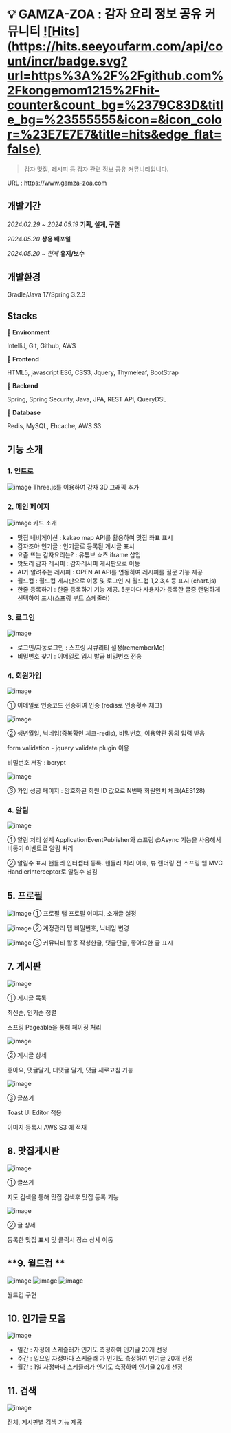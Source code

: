 # :bulb: GAMZA-ZOA : 감자 요리 정보 공유 커뮤니티  [![Hits](https://hits.seeyoufarm.com/api/count/incr/badge.svg?url=https%3A%2F%2Fgithub.com%2Fkongemom1215%2Fhit- counter&count_bg=%2379C83D&title_bg=%23555555&icon=&icon_color=%23E7E7E7&title=hits&edge_flat=false)](https://hits.seeyoufarm.com)
> 감자 맛집, 레시피 등 감자 관련 정보 공유 커뮤니티입니다.  
 
URL : <https://www.gamza-zoa.com> 

 
## 개발기간
*2024.02.29 ~ 2024.05.19* **기획, 설계, 구현**

*2024.05.20* **상용 배포일**

*2024.05.20 ~ 현재* **유지/보수**

## 개발환경
Gradle/Java 17/Spring 3.2.3

##  Stacks
**:bookmark_tabs: Environment**

IntelliJ, Git, Github, AWS

**:bookmark_tabs: Frontend**

HTML5, javascript ES6, CSS3, Jquery, Thymeleaf, BootStrap

**:bookmark_tabs: Backend**

Spring, Spring Security, Java, JPA, REST API, QueryDSL

**:bookmark_tabs: Database**

Redis, MySQL, Ehcache, AWS S3

## 기능 소개

### **1. 인트로**
![image](https://github.com/kongemom1215/-/assets/72897088/3d0dab06-6db1-4ec4-bcc7-15c3306750fb)
Three.js를 이용하여 감자 3D 그래픽 추가

### **2. 메인 페이지**
![image](https://github.com/kongemom1215/-/assets/72897088/cb67410e-6dec-401b-a37b-6c05543943b8)
카드 소개
* 맛집 네비게이션 : kakao map API를 활용하여 맛집 좌표 표시
* 감자조아 인기글 : 인기글로 등록된 게시글 표시
* 요즘 뜨는 감자요리는? : 유튜브 쇼츠 iframe 삽입
* 맛도리 감자 레시피 : 감자레시피 게시판으로 이동
* AI가 알려주는 레시피 : OPEN AI API를 연동하여 레시피를 질문 기능 제공
* 월드컵 : 월드컵 게시판으로 이동 및 로그인 시 월드컵 1,2,3,4 등 표시 (chart.js)
* 한줄 등록하기 : 한줄 등록하기 기능 제공. 5분마다 사용자가 등록한 글중 랜덤하게 선택하여 표시(스프링 부트 스케줄러)

### **3. 로그인**
![image](https://github.com/kongemom1215/-/assets/72897088/c935c69b-1090-49a1-9bbe-4f7ed5e3fdf4)

* 로그인/자동로그인 : 스프링 시큐리티 설정(rememberMe)
* 비밀번호 찾기 : 이메일로 임시 발급 비밀번호 전송

### **4. 회원가입**
![image](https://github.com/kongemom1215/-/assets/72897088/b1ddc7b8-6d36-4745-9b4c-91f6c61299b8)

① 이메일로 인증코드 전송하여 인증 (redis로 인증횟수 체크)

![image](https://github.com/kongemom1215/-/assets/72897088/d5108973-dbee-4c91-ac1a-fa6b9ccf4658)

② 생년월일, 닉네임(중복확인 체크-redis), 비밀번호, 이용약관 동의 입력 받음

form validation - jquery validate plugin 이용

비밀번호 저장 : bcrypt

![image](https://github.com/kongemom1215/-/assets/72897088/2266f14e-13ad-4161-b13e-cc2f5787e511)

③ 가입 성공 페이지 : 암호화된 회원 ID 값으로 N번째 회원인치 체크(AES128)

### **4. 알림**
![image](https://github.com/kongemom1215/-/assets/72897088/c50b9b7c-f656-4ea6-82b8-8f68f2602392)

①  알림 처리 설계
ApplicationEventPublisher와 스프링 @Async 기능을 사용해서 비동기 이벤트로 알림 처리

②  알림수 표시
핸들러 인터셉터 등록. 핸들러 처리 이후, 뷰 랜더링 전 스프링 웹 MVC HandlerInterceptor로 알림수 넘김

## **5. 프로필**
![image](https://github.com/kongemom1215/-/assets/72897088/a7872f93-7ed1-484f-9379-326be45c299e)
①  프로필 탭
프로필 이미지, 소개글 설정

![image](https://github.com/kongemom1215/Potato-Community-Project/assets/72897088/fc762cea-b02c-475f-8e17-014c8721b4a4)
②  계정관리 탭
비밀번호, 닉네임 변경

![image](https://github.com/kongemom1215/-/assets/72897088/ac86e891-772a-4611-8394-e9ab961130b6)
③  커뮤니티 활동
작성한글, 댓글단글, 좋아요한 글 표시

## **7. 게시판**
![image](https://github.com/kongemom1215/-/assets/72897088/d077b255-0649-40b6-abcb-af6a5d2a6bbf)

①  게시글 목록

최신순, 인기순 정렬

스프링 Pageable을 통해 페이징 처리

![image](https://github.com/kongemom1215/-/assets/72897088/36d1ecbb-03be-4d41-bbe5-9eee3c091468)

②  게시글 상세

좋아요, 댓글달기, 대댓글 달기, 댓글 새로고침 기능 

![image](https://github.com/kongemom1215/-/assets/72897088/81d1bbb7-1bad-4dd5-9387-d17add65d743)

③ 글쓰기

Toast UI Editor 적용

이미지 등록시 AWS S3 에 적재

## **8. 맛집게시판**
![image](https://github.com/kongemom1215/-/assets/72897088/a13a654f-2c63-4f99-8ad4-0b862962e12f)

①  글쓰기

지도 검색을 통해 맛집 검색후 맛집 등록 기능

![image](https://github.com/kongemom1215/-/assets/72897088/685e8b1a-f928-4755-a8a3-e1a67a398b96)

②  글 상세

등록한 맛집 표시 및 클릭시 장소 상세 이동

## **9. 월드컵 **
![image](https://github.com/kongemom1215/-/assets/72897088/2a9cc037-9608-4e34-904c-99cc2fc3f6e0)
![image](https://github.com/kongemom1215/-/assets/72897088/92319fcd-68e8-4511-9b8b-77dade31edbd)
![image](https://github.com/kongemom1215/-/assets/72897088/65d78c16-90e5-4639-936e-8695ec54c66a)

월드컵 구현 

## **10. 인기글 모음**
![image](https://github.com/kongemom1215/-/assets/72897088/1247a206-5cf8-45cb-9313-f88d4d843ac2)

* 일간 : 자정에 스케쥴러가 인기도 측정하여 인기글 20개 선정
* 주간 : 일요일 자정마다 스케쥴러 가 인기도 측정하여 인기글 20개 선정
* 월간 : 1일 자정마다 스케쥴러가 인기도 측정하여 인기글 20개 선정


## **11. 검색**
![image](https://github.com/kongemom1215/-/assets/72897088/82b8e997-f044-4cd3-a2ae-34c33131c33c)

전체, 게시판별 검색 기능 제공
